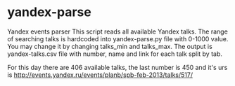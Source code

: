 yandex-parse
============

Yandex events parser
This script reads all available Yandex talks.
The range of searching talks is hardcoded into yandex-parse.py file with 0-1000 value. 
You may change it by changing talks_min and talks_max.
The output is yandex-talks.csv file with number, name and link for each talk 
split by tab.

For this day there are 406 available talks, the last number is 450 and it's urs is http://events.yandex.ru/events/planb/spb-feb-2013/talks/517/
